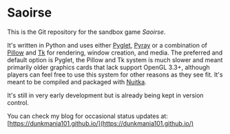 # Saoirse

This is the Git repository for the sandbox game *Saoirse*.


It's written in Python and uses either [Pyglet](http://pyglet.org/), [Pyray](https://github.com/electronstudio/raylib-python-cffi) or a combination of [Pillow](https://pypi.org/project/Pillow/) and [Tk](https://docs.python.org/3/library/tkinter.html) for rendering, window creation, and media. The preferred and default option is Pyglet, the Pillow and Tk system is much slower and meant primarily older graphics cards that lack support OpenGL 3.3+, although players can feel free to use this system for other reasons as they see fit.
It's meant to be compiled and packaged with [Nuitka](https://nuitka.net/).


It's still in very early development but is already being kept in version control.


You can check my blog for occasional status updates at: [https://dunkmania101.github.io/](https://dunkmania101.github.io/)

